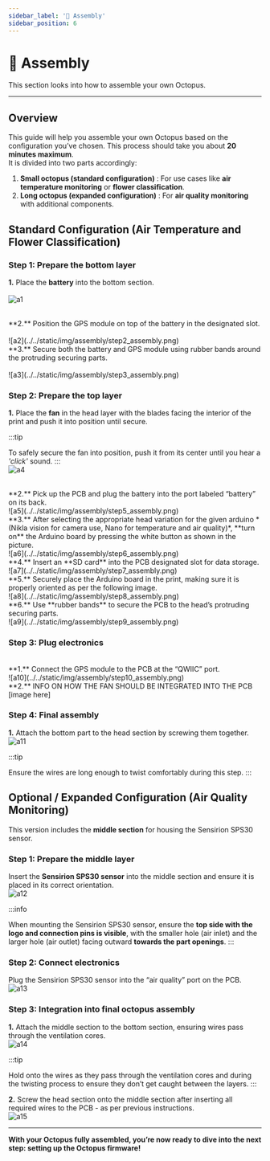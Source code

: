 ```yaml
---
sidebar_label: '🧩 Assembly'
sidebar_position: 6
---
```


# 🧩 Assembly

This section looks into how to assemble your own Octopus. 

---

## Overview

This guide will help you assemble your own Octopus based on the configuration you’ve chosen. This process should take you about **20 minutes maximum**. <br/>
It is divided into two parts accordingly:
1. **Small octopus (standard configuration)**  : For use cases like **air temperature monitoring** or **flower classification**.
2. **Long octopus (expanded configuration)**  : For **air quality monitoring** with additional components.


## Standard Configuration (Air Temperature and Flower Classification)


### Step 1: Prepare the bottom layer

**1.** Place the **battery** into the bottom section. <br/><br/>
![a1](../../static/img/assembly/step1_assembly.png)

 <br/>
**2.** Position the GPS module on top of the battery in the designated slot.<br/><br/>
![a2](../../static/img/assembly/step2_assembly.png)


 <br/>
**3.** Secure both the battery and GPS module using rubber bands around the protruding securing parts.<br/><br/>
![a3](../../static/img/assembly/step3_assembly.png)
 

### Step 2: Prepare the top layer

**1.** Place the **fan** in the head layer with the blades facing the interior of the print  and push it into position until secure. 

:::tip

To safely secure the fan into position, push it from its center until you hear a *'click'* sound. 
:::
<br/>
![a4](../../static/img/assembly/step4_assembly.png)



 <br/>
**2.** Pick up the PCB and plug the battery into the port labeled “battery” on its back. 
<br/>
![a5](../../static/img/assembly/step5_assembly.png)


 <br/>
**3.** After selecting the appropriate head variation for the given arduino *(Nikla vision for camera use, Nano for temperature and air quality)*, **turn on** the Arduino board by pressing the white button as shown in the picture.
<br/>
![a6](../../static/img/assembly/step6_assembly.png)


 <br/>
**4.** Insert an **SD card** into the PCB designated slot for data storage.
<br/>
![a7](../../static/img/assembly/step7_assembly.png)


 <br/>
**5.** Securely place the Arduino board in the print, making sure it is properly oriented as per the following image.
<br/>
![a8](../../static/img/assembly/step8_assembly.png)



 <br/>
**6.** Use **rubber bands** to secure the PCB to the head’s protruding securing parts.
<br/>
![a9](../../static/img/assembly/step9_assembly.png)


### Step 3: Plug electronics

 <br/>
**1.** Connect the GPS module to the PCB at the “QWIIC” port.
<br/>
![a10](../../static/img/assembly/step10_assembly.png)

 <br/>
**2.** INFO ON HOW THE FAN SHOULD BE INTEGRATED INTO THE PCB 
<br/>
[image here]


### Step 4: Final assembly

**1.** Attach the bottom part to the head section by screwing them together.
<br/>
![a11](../../static/img/assembly/step11_assembly.png)

:::tip

Ensure the wires are long enough to twist comfortably during this step.
:::




## Optional / Expanded Configuration (Air Quality Monitoring)

This version includes the **middle section** for housing the Sensirion SPS30 sensor.

### Step 1: Prepare the middle layer

Insert the **Sensirion SPS30 sensor** into the middle section and ensure it is placed in its correct orientation.
<br/>
![a12](../../static/img/assembly/step12_assembly.png)

:::info

When mounting the Sensirion SPS30 sensor, ensure the **top side with the logo and connection pins is visible**, with the smaller hole (air inlet) and the larger hole (air outlet) facing outward **towards the part openings**.
:::


### Step 2: Connect electronics

 Plug the Sensirion SPS30 sensor into the “air quality” port on the PCB.
<br/>
![a13](../../static/img/assembly/step13_assembly.png)


### Step 3: Integration into final octopus assembly

**1.** Attach the middle section to the bottom section, ensuring wires pass through the ventilation cores.
<br/>
![a14](../../static/img/assembly/step14_assembly.png)


:::tip

Hold onto the wires as they pass through the ventilation cores and during the twisting process to ensure they don’t get caught between the layers.
::: 
 <br/>


**2.** Screw the head section onto the middle section after inserting all required wires to the PCB - as per previous instructions.
<br/>
![a15](../../static/img/assembly/step15_assembly.png)


---


**With your Octopus fully assembled, you’re now ready to dive into the next step: setting up the Octopus firmware!**<br/>
<!-- ![ay](../../static/img/assembly/stepy_assembly.png) -->
